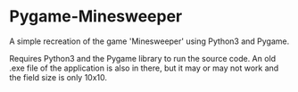 # Pygame-Minesweeper
A simple recreation of the game 'Minesweeper' using Python3 and Pygame.

Requires Python3 and the Pygame library to run the source code. An old .exe file of the application is also in there, but it may or may not work and the field size is only 10x10.
